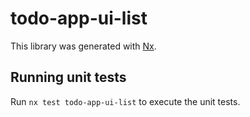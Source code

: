 # todo-app-ui-list

This library was generated with [Nx](https://nx.dev).

## Running unit tests

Run `nx test todo-app-ui-list` to execute the unit tests.

